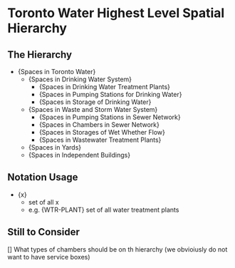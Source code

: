 # Toronto Water Highest Level Spatial Hierarchy

## The Hierarchy
- {Spaces in Toronto Water}
    - {Spaces in Drinking Water System}
        - {Spaces in Drinking Water Treatment Plants}
        - {Spaces in Pumping Stations for Drinking Water}
        - {Spaces in Storage of Drinking Water}  
    - {Spaces in Waste and Storm Water System}
        - {Spaces in Pumping Stations in Sewer Network}
        - {Spaces in Chambers in Sewer Network}
        - {Spaces in Storages of Wet Whether Flow}
        - {Spaces in Wastewater Treatment Plants}
    - {Spaces in Yards}
    - {Spaces in Independent Buildings}

## Notation Usage

- {x}  
	- set of all x  
	- e.g. {WTR-PLANT} set of all water treatment plants  

## Still to Consider
[] What types of chambers should be on th hierarchy (we obvioiusly do not want to have service boxes)